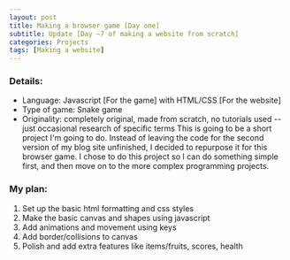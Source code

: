 ```yaml
---
layout: post
title: Making a browser game [Day one]
subtitle: Update [Day ~7 of making a website from scratch]
categories: Projects
tags: [Making a website]
---
```

### Details:
- Language: Javascript \[For the game\] with HTML/CSS \[For the website\]
- Type of game: Snake game
- Originality: completely original, made from scratch, no tutorials used -- just occasional research of specific terms
This is going to be a short project I'm going to do. Instead of leaving the code for the second version of my blog site unfinished, I decided to repurpose it for this browser game. I chose to do this project so I can do something simple first, and then move on to the more complex programming projects.
 



### My plan:

1. Set up the basic html formatting and css styles
2. Make the basic canvas and shapes using javascript
3. Add animations and movement using keys
4. Add border/collisions to canvas
5. Polish and add extra features like items/fruits, scores, health 
